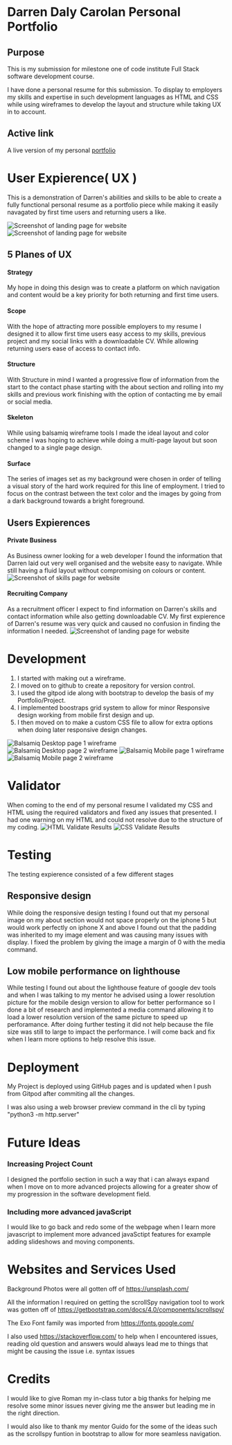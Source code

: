 # Darren Daly Carolan Personal Portfolio
## Purpose

This is my submission for milestone one of code institute Full Stack software development course.

I have done a personal resume for this submission. To display to employers my skills and expertise in such 
development languages as HTML and CSS while using wireframes to develop the layout and structure while taking
UX in to account.

## Active link
A live version of my personal [portfolio](https://darrendc-dev.github.io/darrendc-first-milestone/#home)



# User Expierence( UX )

This is a demonstration of Darren's abilities and skills to be able to create a fully functional personal resume
as a portfolio piece while making it easily navagated by first time users and returning users a like.

![Screenshot of landing page for website](assets/images/Readme1.png)
![Screenshot of landing page for website](assets/images/Readme2.png)


## 5 Planes of UX

#### Strategy
My hope in doing this design was to create a platform on which navigation and content would be a
key priority for both returning and first time users.

#### Scope
With the hope of attracting more possible employers to my resume I designed it to allow first time
users easy access to my skills, previous project and my social links with a downloadable CV. While
allowing returning users ease of access to contact info.

#### Structure
With Structure in mind I wanted a progressive flow of information from the start to the contact phase
starting with the about section and rolling into my skills and previous work finishing with the option
of contacting me by email or social media.

#### Skeleton
While using balsamiq wireframe tools I made the ideal layout and color scheme I was hoping to achieve
while doing a multi-page layout but soon changed to a single page design.


#### Surface
The series of images set as my background were chosen in order of telling a visual story of the hard
work required for this line of employment. I tried to focus on the contrast between the text color 
and the images by going from a dark background towards a bright foreground.

## Users Expierences

#### Private Business
As Business owner looking for a web developer I found the information that Darren laid out very well 
organised and the website easy to navigate. While still having a fluid layout without compromising on
colours or content.
![Screenshot of skills page for website](assets/images/Readme3.png)

#### Recruiting Company
As a recruitment officer I expect to find information on Darren's skills and contact information while also getting
downloadable CV. My first expierence of Darren's resume was very quick and caused no confusion in finding
the information I needed.
![Screenshot of landing page for website](assets/images/Readme4.png)

# Development
1. I started with making out a wireframe.
2. I moved on to github to create a repository for version control.
3. I used the gitpod ide along with bootstrap to develop the basis of my Portfolio/Project.
4. I implemented boostraps grid system to allow for minor Responsive design working from mobile first design and up.
5. I then moved on to make a custom CSS file to allow for extra options when doing later responsive design changes.

![Balsamiq Desktop page 1 wireframe](assets/wireframe/wireframedesktop1.png)
![Balsamiq Desktop page 2 wireframe](assets/wireframe/wireframedesktop2.png)
![Balsamiq Mobile page 1 wireframe](assets/wireframe/wireframemobile1.png)
![Balsamiq Mobile page 2 wireframe](assets/wireframe/wireframemobile2.png)

# Validator
When coming to the end of my personal resume I validated my CSS and HTML using the required validators
and fixed any issues that presented. I had one warning on my HTML and could not resolve due to the structure of my coding.
![HTML Validate Results](assets/images/htmlvalidate.png)
![CSS Validate Results](assets/images/cssvalidate.png)

# Testing
The testing expierence consisted of a few different stages

## Responsive design
While doing the responsive design testing I found out that my personal image on my about section would
not space properly on the iphone 5 but would work perfectly on iphone X and above I found out that
the padding was inherited to my image element and was causing many issues with display. I fixed the 
problem by giving the image a margin of 0 with the media command.

## Low mobile performance on lighthouse
While testing I found out about the lighthouse feature of google dev tools and when I was talking to my
mentor he advised using a lower resolution picture for the mobile design version to allow for better performance
so I done a bit of research and implemented a media command allowing it to load a lower resolution version of the
same picture to speed up perforamance. After doing further testing it did not help because the file size was still to
large to impact the performance. I will come back and fix when I learn more options to help resolve this issue.

# Deployment
My Project is deployed using GitHub pages and is updated when I push from Gitpod after commiting all the changes.

I was also using a web browser preview command in the cli by typing "python3 -m http.server"

# Future Ideas
### Increasing Project Count
I designed the portfolio section in such a way that i can always expand when I move on to more advanced
projects allowing for a greater show of my progression in the software development field.

### Including more advanced javaScript
I would like to go back and redo some of the webpage when I learn more javascript to implement
more advanced javaSctipt features for example adding slideshows and moving components.

# Websites and Services Used
Background Photos were all gotten off of https://unsplash.com/

All the information I required on getting the  scrollSpy navigation tool to work was gotten off of https://getbootstrap.com/docs/4.0/components/scrollspy/

The Exo Font family was imported from https://fonts.google.com/

I also used https://stackoverflow.com/ to help when I encountered issues, reading old question and answers would always lead me to things that might be causing the issue i.e. syntax issues

# Credits
I would like to give Roman my in-class tutor a big thanks for helping me
resolve some minor issues never giving me the answer but leading me in the
right direction.

I would also like to thank my mentor Guido for the some of the ideas such as
the scrollspy funtion in bootstrap to allow for more seamless navigation.